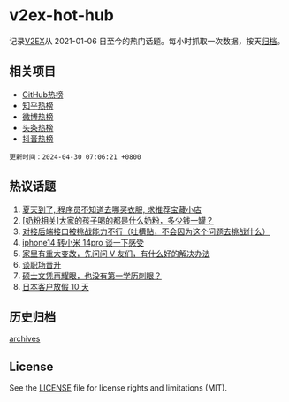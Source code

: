 # v2ex-hot-hub

 记录[V2EX](https://www.v2ex.com/)从 2021-01-06 日至今的热门话题。每小时抓取一次数据，按天[归档](archives)。
 
 ## 相关项目

- [GitHub热榜](https://github.com/snaildev/github-hot-hub)
- [知乎热榜](https://github.com/snaildev/zhihu-hot-hub)
- [微博热榜](https://github.com/snaildev/weibo-hot-hub)
- [头条热榜](https://github.com/snaildev/toutiao-hot-hub)
- [抖音热榜](https://github.com/snaildev/douyin-hot-hub)


 `更新时间：2024-04-30 07:06:21 +0800`

## 热议话题

1. [夏天到了, 程序员不知道去哪买衣服, 求推荐宝藏小店](https://www.v2ex.com/t/1036595)
1. [[奶粉相关]大家的孩子喝的都是什么奶粉，多少钱一罐？](https://www.v2ex.com/t/1036585)
1. [对接后端接口被挑战能力不行（吐槽贴，不会因为这个问题去挑战什么）](https://www.v2ex.com/t/1036619)
1. [iphone14 转小米 14pro 谈一下感受](https://www.v2ex.com/t/1036731)
1. [家里有重大变故，先问问 V 友们，有什么好的解决办法](https://www.v2ex.com/t/1036645)
1. [谈职场晋升](https://www.v2ex.com/t/1036671)
1. [硕士文凭再耀眼，也没有第一学历刺眼？](https://www.v2ex.com/t/1036702)
1. [日本客户放假 10 天](https://www.v2ex.com/t/1036581)

## 历史归档

[archives](archives)

## License

See the [LICENSE](LICENSE) file for license rights and limitations (MIT).
